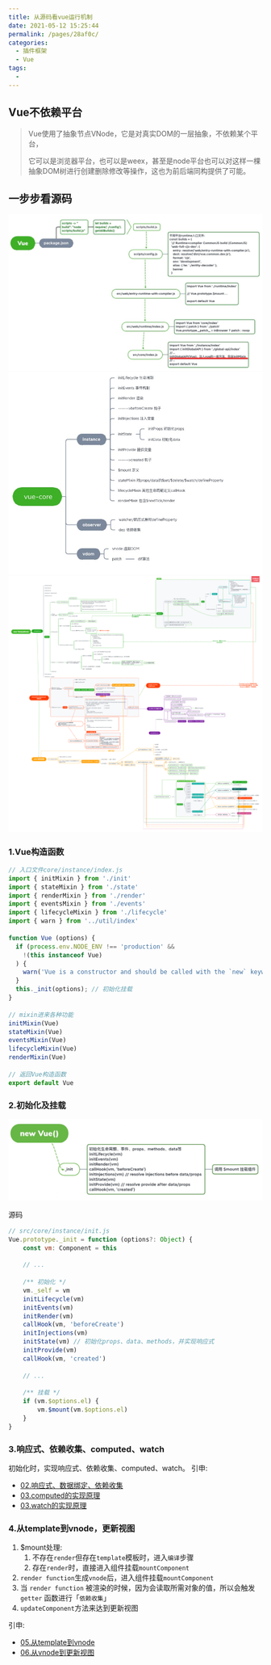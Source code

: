 ```yaml
---
title: 从源码看vue运行机制
date: 2021-05-12 15:25:44
permalink: /pages/28af0c/
categories:
  - 插件框架
  - Vue
tags:
  -
---
```


## Vue不依赖平台
> Vue使用了抽象节点VNode，它是对真实DOM的一层抽象，不依赖某个平台，
>
> 它可以是浏览器平台，也可以是weex，甚至是node平台也可以对这样一棵抽象DOM树进行创建删除修改等操作，这也为前后端同构提供了可能。


##  一步步看源码
![](../../.vuepress/public/assets/vue/vue-01.jpg)
![](../../.vuepress/public/assets/vue/vue-02.jpg)
![](../../.vuepress/public/assets/vue/vue.png)

### 1.Vue构造函数
```js
// 入口文件core/instance/index.js
import { initMixin } from './init'
import { stateMixin } from './state'
import { renderMixin } from './render'
import { eventsMixin } from './events'
import { lifecycleMixin } from './lifecycle'
import { warn } from '../util/index'

function Vue (options) {
  if (process.env.NODE_ENV !== 'production' &&
    !(this instanceof Vue)
  ) {
    warn('Vue is a constructor and should be called with the `new` keyword')
  }
  this._init(options); // 初始化挂载
}

// mixin进来各种功能
initMixin(Vue)
stateMixin(Vue)
eventsMixin(Vue)
lifecycleMixin(Vue)
renderMixin(Vue)

// 返回Vue构造函数
export default Vue
```

### 2.初始化及挂载
![](../../.vuepress/public/assets/vue/vue-03.jpg)

源码
```js
// src/core/instance/init.js
Vue.prototype._init = function (options?: Object) {
    const vm: Component = this

    // ...

    /** 初始化 */
    vm._self = vm
    initLifecycle(vm)
    initEvents(vm)
    initRender(vm)
    callHook(vm, 'beforeCreate')
    initInjections(vm)
    initState(vm) // 初始化props、data、methods，并实现响应式
    initProvide(vm)
    callHook(vm, 'created')

    // ...

    /** 挂载 */
    if (vm.$options.el) {
        vm.$mount(vm.$options.el)
    }
}
```
### 3.响应式、依赖收集、computed、watch
初始化时，实现响应式、依赖收集、computed、watch。
引申:
+ [02.响应式、数据绑定、依赖收集](/pages/2a7622/)
+ [03.computed的实现原理](/pages/ffbe35/)
+ [03.watch的实现原理](/pages/15d7ff/)

### 4.从template到vnode，更新视图
1. $mount处理:
   1. 不存在`render`但存在`template`模板时，进入`编译`步骤
   2. 存在`render`时，直接进入组件挂载`mountComponent`
2. `render function`生成`vnode`后，进入组件挂载`mountComponent`
3. 当 `render function` 被渲染的时候，因为会读取所需对象的值，所以会触发 `getter` 函数进行「`依赖收集`」
4. `updateComponent`方法来达到更新视图


引申:
+ [05.从template到vnode](/pages/a13a4a/)
+ [06.从vnode到更新视图](/pages/e6292e/)


